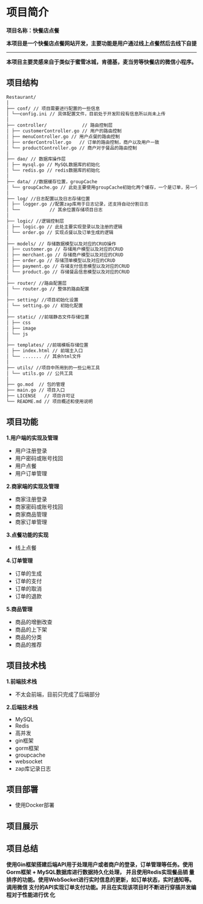 # 项目简介
**项目名称：快餐店点餐**

**本项目是一个快餐店点餐网站开发，主要功能是用户通过线上点餐然后去线下自提**
****
**本项目主要灵感来自于类似于蜜雪冰城，肯德基，麦当劳等快餐店的微信小程序。**
## 项目结构

```markdown
Restaurant/
│
├── conf/ // 项目需要进行配置的一些信息
│ └──config.ini // 具体配置文件，目前处于开发阶段有信息所以尚未上传
│
├── controller/             // 路由控制层
│ ├── customerController.go // 用户的路由控制
│ ├── menuController.go // 用户点餐的路由控制
│ ├── orderController.go   // 订单的路由控制，商户以及用户一致
│ └── productController.go // 商户对于餐品的路由控制
│
├── dao/ // 数据库操作层
│ ├── mysql.go // MySQL数据库的初始化
│ └── redis.go // redis数据库的初始化
│
├── data/ //数据缓存位置，groupCache
│ └── groupCache.go // 此处主要使用groupCache初始化两个缓存，一个是订单，另一个是用户信息
│
├── log/ //日志配置以及日志存储位置
│ ├── logger.go //配置zap库用于日志记录，还支持自动分割日志
│ └──           // 其余位置存储项目日志
│
├── logic/ //逻辑控制层
│ ├── logic.go // 此处主要实现登录以及注册的逻辑
│ └── order.go // 实现点餐以及订单生成的逻辑
│
├── models/ // 存储数据模型以及对应的CRUD操作
│ ├── customer.go // 存储用户模型以及对应的CRUD
│ ├── merchant.go // 存储商户模型以及对应的CRUD
│ ├── order.go // 存储顶单模型以及对应的CRUD
│ ├── payment.go // 存储支付信息模型以及对应的CRUD
│ └── product.go // 存储餐品信息模型以及对应的CRUD
│
├── router/ //路由配置层
│ └── router.go // 整体的路由配置
│
├── setting/ //项目初始化设置
│ └── setting.go // 初始化配置
│
├── static/ //前端静态文件存储位置
│ ├── css
│ ├── image
│ └── js
│
├── templates/ //前端模板存储位置
│ ├── index.html // 前端主入口
│ └── ....... // 其余html文件
│
├── utils/ //项目中所用到的一些公用工具
│ └── utils.go // 公共工具
│
├── go.mod  // 包的管理
├── main.go // 项目入口
├── LICENSE   // 项目许可证
└── README.md // 项目概述和使用说明

```
## 项目功能

**1.用户端的实现及管理**
- 用户注册登录
- 用户密码或账号找回
- 用户点餐
- 用户订单管理

**2.商家端的实现及管理**
- 商家注册登录
- 商家密码或账号找回
- 商家商品管理
- 商家订单管理

**3.点餐功能的实现**
- 线上点餐

**4.订单管理**
- 订单的生成
- 订单的支付
- 订单的取消
- 订单的退款

**5.商品管理**
- 商品的增删改查
- 商品的上下架
- 商品的分类
- 商品的推荐
## 项目技术栈

**1.前端技术栈**
- 不太会前端，目前只完成了后端部分

**2.后端技术栈**
- MySQL
- Redis
- 高并发
- gin框架
- gorm框架
- groupcache
- websocket
- zap库记录日志



## 项目部署
- 使用Docker部署

## 项目展示

## 项目总结
**使用Gin框架搭建后端API用于处理用户或者商户的登录，订单管理等任务。使用
Gorm框架 + MySQL数据库进行数据持久化处理， 并且使用Redis实现餐品销
量排序的功能。使用WebSocket进行实时信息的更新，如订单状态，实时通知等。调用微信
支付的API实现订单支付功能。并且在实现该项目时不断进行穿插并发编程对于性能进行优
化**
